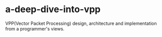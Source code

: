 # a-deep-dive-into-vpp
VPP(Vector Packet Processing) design, architecture and implementation from a programmer's views.
